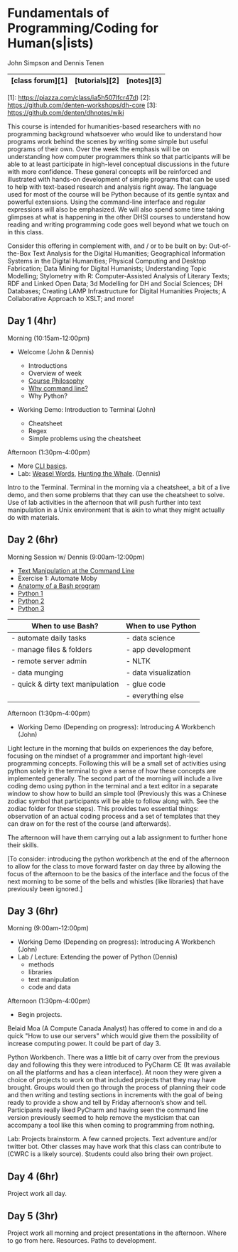 # Fundamentals of Programming/Coding for Human(s|ists)
John Simpson and Dennis Tenen

[class forum][1] | [tutorials][2] | [notes][3]
-----------------|----------------|-------

[1]: https://piazza.com/class/ia5h507lfcr47d)
[2]: https://github.com/denten-workshops/dh-core
[3]: https://github.com/denten/dhnotes/wiki

This course is intended for humanities-based researchers with no programming
background whatsoever who would like to understand how programs work behind the
scenes by writing some simple but useful programs of their own. Over the week
the emphasis will be on understanding how computer programmers think so that
participants will be able to at least participate in high-level conceptual
discussions in the future with more confidence. These general concepts will be
reinforced and illustrated with hands-on development of simple programs that
can be used to help with text-based research and analysis right away. The
language used for most of the course will be Python because of its gentle
syntax and powerful extensions. Using the command-line interface and regular
expressions will also be emphasized. We will also spend some time taking
glimpses at what is happening in the other DHSI courses to understand how
reading and writing programming code goes well beyond what we touch on in this
class.

Consider this offering in complement with, and / or to be built on by:
Out-of-the-Box Text Analysis for the Digital Humanities; Geographical
Information Systems in the Digital Humanities; Physical Computing and Desktop
Fabrication; Data Mining for Digital Humanists; Understanding Topic Modelling;
Stylometry with R: Computer-Assisted Analysis of Literary Texts; RDF and Linked
Open Data; 3d Modelling for DH and Social Sciences; DH Databases; Creating LAMP
Infrastructure for Digital Humanities Projects; A Collaborative Approach to
XSLT; and more!

## Day 1 (4hr)

Morning (10:15am-12:00pm)
- Welcome (John & Dennis)
  - Introductions
  - Overview of week
  - [Course Philosophy][6]
  - [Why command line?][7]
  - Why Python?

- Working Demo: Introduction to Terminal (John)
  - Cheatsheet
  - Regex
  - Simple problems using the cheatsheet

[6]: https://github.com/denten-workshops/dh-core#philosophy
[7]: https://github.com/denten/dhnotes/blob/master/cli-basics.md#why-command-line

Afternoon (1:30pm-4:00pm)
- More [CLI basics][8].
- Lab: [Weasel Words][4], [Hunting the Whale][5]. (Dennis)

[4]: https://github.com/denten-courses/dhsi-coding-fundamentals/blob/master/labs/weasel.md
[5]: https://github.com/denten-courses/dhsi-coding-fundamentals/blob/master/labs/whale.md
[8]: https://github.com/denten/dhnotes/blob/master/cli-basics.md#table-of-contents

Intro to the Terminal. Terminal in the morning via a cheatsheet, a bit of a live 
demo, and then some problems that they can use the cheatsheet to solve.  Use of lab
activities in the afternoon that will push further into text manipulation in a Unix environment that is akin to what they might actually do with materials.

## Day 2 (6hr)

Morning Session w/ Dennis (9:00am-12:00pm)

- [Text Manipulation at the Command Line][9]
- Exercise 1: Automate Moby
- [Anatomy of a Bash program][10]
- [Python 1][11]
- [Python 2][12]
- [Python 3][13]

| When to use Bash?                 | When to use Python       |
------------------------------------|--------------------------|
| - automate daily tasks            | - data science           |
| - manage files & folders          | - app development        |
| - remote server admin             | - NLTK                   |
| - data munging                    | - data visualization     |
| - quick & dirty text manipulation | - glue code              |
|                                   | - everything else        |


[9]: https://github.com/denten/dhnotes/blob/master/cli-basics/109-text.md
[10]: https://github.com/denten-courses/dhsi-coding-fundamentals/blob/master/write-log.sh
[11]: https://github.com/denten/dhnotes/blob/master/python.md
[12]: https://github.com/denten-courses/dhsi-coding-fundamentals/blob/master/python-2.md
[13]: https://github.com/denten-courses/dhsi-coding-fundamentals/blob/master/python-3.md

Afternoon (1:30pm-4:00pm)
- Working Demo (Depending on progress): Introducing A Workbench (John)

Light lecture in the morning that builds on experiences the day before,
focusing on the mindset of a programmer and important high-level programming
concepts.  Following this will be a small set of activities using python solely
in the terminal to give a sense of how these concepts are implemented
generally.  The second part of the morning will include a live coding demo
using python in the terminal and a text editor in a separate window to show how
to build an simple tool (Previously this was a Chinese zodiac symbol that
participants will be able to follow along with. See the zodiac folder for these
steps).  This provides two essential things: observation of an actual coding
process and a set of templates that they can draw on for the rest of the course
(and afterwards).

The afternoon will have them carrying out a lab assignment to further hone
their skills.

[To consider: introducing the python workbench at the end of the afternoon to
allow for the class to move forward faster on day three by allowing the focus
of the afternoon to be the basics of the interface and the focus of the next
morning to be some of the bells and whistles (like libraries) that have
previously been ignored.]

## Day 3 (6hr)

Morning (9:00am-12:00pm)
- Working Demo (Depending on progress): Introducing A Workbench (John)
- Lab / Lecture: Extending the power of Python (Dennis)
  - methods
  - libraries
  - text manipulation
  - code and data

Afternoon (1:30pm-4:00pm)
- Begin projects.

Belaid Moa (A Compute Canada Analyst) has offered to come in and do a quick "How to use our servers" which would give them the possibility of increase computing power.  It could be part of day 3.

Python Workbench.  There was a little bit of carry over from the
previous day and following this they were introduced to PyCharm CE (It was
available on all the platforms and has a clean interface). At noon they were
given a choice of projects to work on that included projects that they may have
brought.  Groups would then go through the process of planning their code and
then writing and testing sections in increments with the goal of being ready to
provide a show and tell by Friday afternoon’s show and tell. Participants
really liked PyCharm and having seen the command line version previously seemed
to help remove the mysticism that can accompany a tool like this when coming
to programming from nothing.

Lab: Projects brainstorm. A few canned projects. Text adventure and/or twitter
bot.  Other classes may have work that this class can contribute to (CWRC is a likely source).  Students could also bring their own project.

## Day 4 (6hr)

Project work all day.

## Day 5 (3hr)

Project work all morning and project presentations in the afternoon. Where to go from here. Resources. Paths to development.
